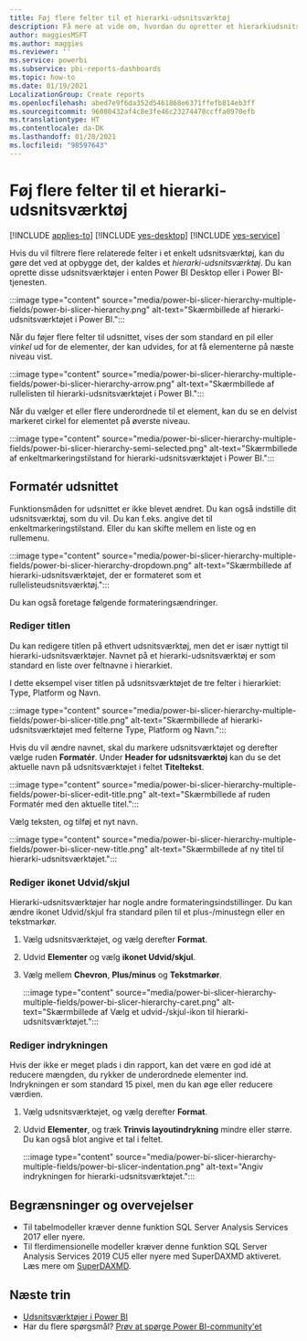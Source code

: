 ```yaml
---
title: Føj flere felter til et hierarki-udsnitsværktøj
description: Få mere at vide om, hvordan du opretter et hierarkiudsnitsværktøj, der indeholder flere felter i et hierarki.
author: maggiesMSFT
ms.author: maggies
ms.reviewer: ''
ms.service: powerbi
ms.subservice: pbi-reports-dashboards
ms.topic: how-to
ms.date: 01/19/2021
LocalizationGroup: Create reports
ms.openlocfilehash: abed7e9f6da352d5461868e6371ffefb814eb3ff
ms.sourcegitcommit: 96080432af4c8e3fe46c23274478ccffa0970efb
ms.translationtype: HT
ms.contentlocale: da-DK
ms.lasthandoff: 01/20/2021
ms.locfileid: "98597643"
---
```

# <a name="add-multiple-fields-to-a-hierarchy-slicer"></a>Føj flere felter til et hierarki-udsnitsværktøj

[!INCLUDE [applies-to](../includes/applies-to.md)] [!INCLUDE [yes-desktop](../includes/yes-desktop.md)] [!INCLUDE [yes-service](../includes/yes-service.md)]

Hvis du vil filtrere flere relaterede felter i et enkelt udsnitsværktøj, kan du gøre det ved at opbygge det, der kaldes et *hierarki-udsnitsværktøj*. Du kan oprette disse udsnitsværktøjer i enten Power BI Desktop eller i Power BI-tjenesten.

:::image type="content" source="media/power-bi-slicer-hierarchy-multiple-fields/power-bi-slicer-hierarchy.png" alt-text="Skærmbillede af hierarki-udsnitsværktøjet i Power BI.":::

Når du føjer flere felter til udsnittet, vises der som standard en pil eller *vinkel* ud for de elementer, der kan udvides, for at få elementerne på næste niveau vist.

:::image type="content" source="media/power-bi-slicer-hierarchy-multiple-fields/power-bi-slicer-hierarchy-arrow.png" alt-text="Skærmbillede af rullelisten til hierarki-udsnitsværktøjet i Power BI.":::
 
 
Når du vælger et eller flere underordnede til et element, kan du se en delvist markeret cirkel for elementet på øverste niveau.
 
:::image type="content" source="media/power-bi-slicer-hierarchy-multiple-fields/power-bi-slicer-hierarchy-semi-selected.png" alt-text="Skærmbillede af enkeltmarkeringstilstand for hierarki-udsnitsværktøjet i Power BI.":::

## <a name="format-the-slicer"></a>Formatér udsnittet

Funktionsmåden for udsnittet er ikke blevet ændret. Du kan også indstille dit udsnitsværktøj, som du vil. Du kan f.eks. angive det til enkeltmarkeringstilstand. Eller du kan skifte mellem en liste og en rullemenu. 

:::image type="content" source="media/power-bi-slicer-hierarchy-multiple-fields/power-bi-slicer-hierarchy-dropdown.png" alt-text="Skærmbillede af hierarki-udsnitsværktøjet, der er formateret som et rullelisteudsnitsværktøj.":::

Du kan også foretage følgende formateringsændringer.

### <a name="change-the-title"></a>Rediger titlen

Du kan redigere titlen på ethvert udsnitsværktøj, men det er især nyttigt til hierarki-udsnitsværktøjer. Navnet på et hierarki-udsnitsværktøj er som standard en liste over feltnavne i hierarkiet.

I dette eksempel viser titlen på udsnitsværktøjet de tre felter i hierarkiet: Type, Platform og Navn.

:::image type="content" source="media/power-bi-slicer-hierarchy-multiple-fields/power-bi-slicer-title.png" alt-text="Skærmbillede af hierarki-udsnitsværktøjet med felterne Type, Platform og Navn.":::

Hvis du vil ændre navnet, skal du markere udsnitsværktøjet og derefter vælge ruden **Formatér**. Under **Header for udsnitsværktøj** kan du se det aktuelle navn på udsnitsværktøjet i feltet **Titeltekst**.

:::image type="content" source="media/power-bi-slicer-hierarchy-multiple-fields/power-bi-slicer-edit-title.png" alt-text="Skærmbillede af ruden Formatér med den aktuelle titel.":::

Vælg teksten, og tilføj et nyt navn.

:::image type="content" source="media/power-bi-slicer-hierarchy-multiple-fields/power-bi-slicer-new-title.png" alt-text="Skærmbillede af ny titel til hierarki-udsnitsværktøjet.":::


### <a name="change-the-expandcollapse-icon"></a>Rediger ikonet Udvid/skjul

Hierarki-udsnitsværktøjer har nogle andre formateringsindstillinger. Du kan ændre ikonet Udvid/skjul fra standard pilen til et plus-/minustegn eller en tekstmarkør.

1. Vælg udsnitsværktøjet, og vælg derefter **Format**.
1. Udvid **Elementer** og vælg **ikonet Udvid/skjul**.
1. Vælg mellem **Chevron**, **Plus/minus** og **Tekstmarkør**.
 
    :::image type="content" source="media/power-bi-slicer-hierarchy-multiple-fields/power-bi-slicer-hierarchy-caret.png" alt-text="Skærmbillede af Vælg et udvid-/skjul-ikon til hierarki-udsnitsværktøjet.":::
 
### <a name="change-the-indentation"></a>Rediger indrykningen

Hvis der ikke er meget plads i din rapport, kan det være en god idé at reducere mængden, du rykker de underordnede elementer ind. Indrykningen er som standard 15 pixel, men du kan øge eller reducere værdien. 

1. Vælg udsnitsværktøjet, og vælg derefter **Format**.
1. Udvid **Elementer**, og træk **Trinvis layoutindrykning** mindre eller større. Du kan også blot angive et tal i feltet.

    :::image type="content" source="media/power-bi-slicer-hierarchy-multiple-fields/power-bi-slicer-indentation.png" alt-text="Angiv indrykningen for hierarki-udsnitsværktøjet.":::
    
## <a name="limitations-and-considerations"></a>Begrænsninger og overvejelser

- Til tabelmodeller kræver denne funktion SQL Server Analysis Services 2017 eller nyere.
- Til flerdimensionelle modeller kræver denne funktion SQL Server Analysis Services 2019 CU5 eller nyere med SuperDAXMD aktiveret. Læs mere om [SuperDAXMD](/analysis-services/multidimensional-models/dax-for-multidimensional-models#superdaxmd).

## <a name="next-steps"></a>Næste trin

- [Udsnitsværktøjer i Power BI](../visuals/power-bi-visualization-slicers.md)
- Har du flere spørgsmål? [Prøv at spørge Power BI-community'et](https://community.powerbi.com/)
